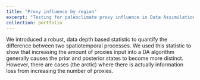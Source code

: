 ```yaml
---
title: "Proxy influence by region"
excerpt: "Testing for paleoclimate proxy influence in Data Assimilation  <br/><img src='/images/proxy/k_region.png'>"
collection: portfolio
---
```


We introduced a robust, data depth based statistic to quantify the difference between two spatiotemporal processes. We used this statistic to show that increasing the amount of proxies input into a DA algorithm generally causes the prior and posterior states to become more distinct. However, there are cases (the arctic) where there is actually information loss from increasing the number of proxies.

